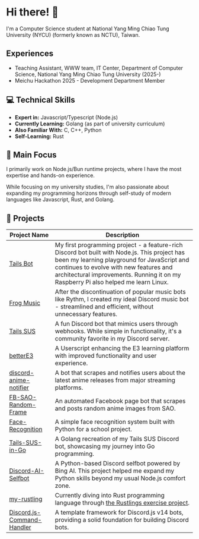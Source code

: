 # Hi there! 👋

I'm a Computer Science student at National Yang Ming Chiao Tung University (NYCU) (formerly known as NCTU), Taiwan.

## Experiences

- Teaching Assistant, WWW team, IT Center, Department of Computer Science, National Yang Ming Chiao Tung University (2025-)
- Meichu Hackathon 2025 - Development Department Member

## 💻 Technical Skills

- **Expert in:** Javascript/Typescript (Node.js)
- **Currently Learning:** Golang (as part of university curriculum)
- **Also Familiar With:** C, C++, Python
- **Self-Learning:** Rust

## 🔨 Main Focus

I primarily work on Node.js/Bun runtime projects, where I have the most expertise and hands-on experience.

While focusing on my university studies, I'm also passionate about expanding my programming horizons through self-study of modern languages like Javascript, Rust, and Golang.

## 🚀 Projects

| Project Name | Description |
|--------------|-------------|
| [Tails Bot](https://github.com/PikachuTW/Tails-Bot) | My first programming project - a feature-rich Discord bot built with Node.js. This project has been my learning playground for JavaScript and continues to evolve with new features and architectural improvements. Running it on my Raspberry Pi also helped me learn Linux.  |
| [Frog Music](https://github.com/PikachuTW/Frog-Music) | After the discontinuation of popular music bots like Rythm, I created my ideal Discord music bot - streamlined and efficient, without unnecessary features. |
| [Tails SUS](https://github.com/PikachuTW/Tails-SUS) | A fun Discord bot that mimics users through webhooks. While simple in functionality, it's a community favorite in my Discord server. |
| [betterE3](https://github.com/PikachuTW/betterE3) | A Userscript enhancing the E3 learning platform with improved functionality and user experience. |
| [discord-anime-notifier](https://github.com/PikachuTW/discord-anime-notifier) | A bot that scrapes and notifies users about the latest anime releases from major streaming platforms. |
| [FB-SAO-Random-Frame](https://github.com/PikachuTW/FB-SAO-Random-Frame) | An automated Facebook page bot that scrapes and posts random anime images from SAO. |
| [Face-Recognition](https://github.com/PikachuTW/Face-Recognition) | A simple face recognition system built with Python for a school project. |
| [Tails-SUS-in-Go](https://github.com/PikachuTW/Tails-SUS-in-Go) | A Golang recreation of my Tails SUS Discord bot, showcasing my journey into Go programming. |
| [Discord-AI-Selfbot](https://github.com/PikachuTW/Discord-AI-Selfbot) | A Python-based Discord selfbot powered by Bing AI. This project helped me expand my Python skills beyond my usual Node.js comfort zone. |
| [my-rustling](https://github.com/PikachuTW/my_rustlings) | Currently diving into Rust programming language through [the Rustlings exercise project](https://github.com/rust-lang/rustlings). |
| [Discord.js-Command-Handler](https://github.com/PikachuTW/Discord.js-Command-Handler) | A template framework for Discord.js v14 bots, providing a solid foundation for building Discord bots. |
